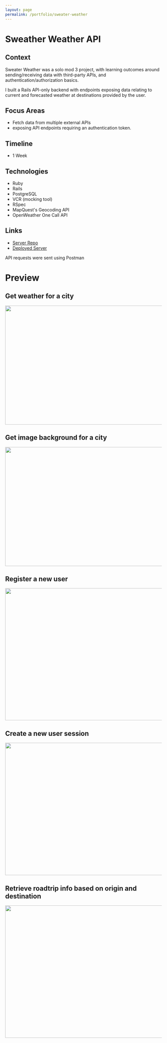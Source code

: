 ```yaml
---
layout: page
permalink: /portfolio/sweater-weather
---
```


# Sweather Weather API

## Context

Sweater Weather was a solo mod 3 project, with learning outcomes around sending/receiving data with third-party APIs, and authentication/authorization basics.

I built a Rails API-only backend with endpoints exposing data relating to current and forecasted weather at destinations provided by the user.

## Focus Areas

- Fetch data from multiple external APIs
- exposing API endpoints requiring an authentication token.

## Timeline

- 1 Week

## Technologies

- Ruby
- Rails
- PostgreSQL
- VCR (mocking tool)
- RSpec
- MapQuest's Geocoding API
- OpenWeather One Call API

## Links

- [Server Repo](https://github.com/arnaldoaparicio/sweather-weather)
- [Deployed Server](https://sweater-weather-aa.fly.dev/api/v1/forecast?location=denver,co)

API requests were sent using Postman

# Preview

## Get weather for a city

<img src="https://i.imgur.com/CdSNrHY.png" width="565" height="382">

## Get image background for a city

<img src="https://i.imgur.com/Uwz6RbO.png" width="566" height="382">

## Register a new user

<img src="https://i.imgur.com/eFgOSl7.png" width="563" height="424">

## Create a new user session

<img src="https://i.imgur.com/MZgbZhv.png" width="564" height="425">

## Retrieve roadtrip info based on origin and destination

<img src="https://i.imgur.com/K39XI2p.png" width="565" height="425">